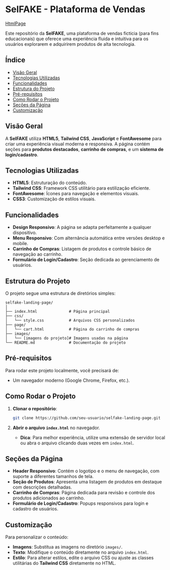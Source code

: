 # SelFAKE - Plataforma de Vendas
[HtmlPage ](https://ijbs-dev.github.io/HtmlPage/) 

Este repositório da **SelFAKE**, uma plataforma de vendas ficticia (para fins educacionais) que oferece uma experiência fluida e intuitiva para os usuários explorarem e adquirirem produtos de alta tecnologia.

## Índice

- [Visão Geral](#visão-geral)
- [Tecnologias Utilizadas](#tecnologias-utilizadas)
- [Funcionalidades](#funcionalidades)
- [Estrutura do Projeto](#estrutura-do-projeto)
- [Pré-requisitos](#pré-requisitos)
- [Como Rodar o Projeto](#como-rodar-o-projeto)
- [Seções da Página](#seções-da-página)
- [Customização](#customização)

## Visão Geral

A **SelFAKE** utiliza **HTML5**, **Tailwind CSS**, **JavaScript** e **FontAwesome** para criar uma experiência visual moderna e responsiva. A página contém seções para **produtos destacados**, **carrinho de compras**, e um **sistema de login/cadastro**.

## Tecnologias Utilizadas

- **HTML5**: Estruturação do conteúdo.
- **Tailwind CSS**: Framework CSS utilitário para estilização eficiente.
- **FontAwesome**: Ícones para navegação e elementos visuais.
- **CSS3**: Customização de estilos visuais.

## Funcionalidades

- **Design Responsivo**: A página se adapta perfeitamente a qualquer dispositivo.
- **Menu Responsivo**: Com alternância automática entre versões desktop e mobile.
- **Carrinho de Compras**: Listagem de produtos e controle básico de navegação ao carrinho.
- **Formulário de Login/Cadastro**: Seção dedicada ao gerenciamento de usuários.

## Estrutura do Projeto

O projeto segue uma estrutura de diretórios simples:

```
selfake-landing-page/
│
├── index.html              # Página principal
├── css/
│   └── style.css           # Arquivos CSS personalizados
├── page/
│   └── cart.html           # Página do carrinho de compras
├── images/
│   └── [imagens do projeto]# Imagens usadas na página
└── README.md               # Documentação do projeto
```

## Pré-requisitos

Para rodar este projeto localmente, você precisará de:

- Um navegador moderno (Google Chrome, Firefox, etc.).

## Como Rodar o Projeto

1. **Clonar o repositório**:
   ```bash
   git clone https://github.com/seu-usuario/selfake-landing-page.git
   ```

2. **Abrir o arquivo `index.html`** no navegador.

   - **Dica**: Para melhor experiência, utilize uma extensão de servidor local ou abra o arquivo clicando duas vezes em `index.html`.

## Seções da Página

- **Header Responsivo**: Contém o logotipo e o menu de navegação, com suporte a diferentes tamanhos de tela.
- **Seção de Produtos**: Apresenta uma listagem de produtos em destaque com descrições detalhadas.
- **Carrinho de Compras**: Página dedicada para revisão e controle dos produtos adicionados ao carrinho.
- **Formulário de Login/Cadastro**: Popups responsivos para login e cadastro de usuários.

## Customização

Para personalizar o conteúdo:

- **Imagens**: Substitua as imagens no diretório `images/`.
- **Texto**: Modifique o conteúdo diretamente no arquivo `index.html`.
- **Estilo**: Para alterar estilos, edite o arquivo CSS ou ajuste as classes utilitárias do **Tailwind CSS** diretamente no HTML.

